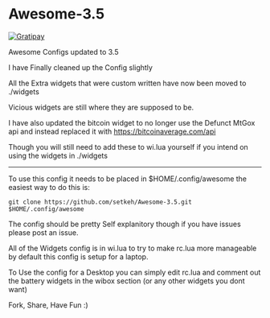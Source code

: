 Awesome-3.5
==================

[![Gratipay](http://img.shields.io/gratipay/setkeh.svg)](https://gratipay.com/setkeh/)

Awesome Configs updated to 3.5

I have Finally cleaned up the Config slightly

All the Extra widgets that were custom written have now been moved to ./widgets

Vicious widgets are still where they are supposed to be.

I have also updated the bitcoin widget to no longer use the Defunct MtGox api and instead replaced it with https://bitcoinaverage.com/api

Though you will still need to add these to wi.lua yourself if you intend on using the widgets in ./widgets

---

To use this config it needs to be placed in $HOME/.config/awesome the easiest way to do this is:

	git clone https://github.com/setkeh/Awesome-3.5.git $HOME/.config/awesome

The config should be pretty Self explanitory though if you have issues please post an issue.

All of the Widgets config is in wi.lua to try to make rc.lua more manageable by default this config is setup for a laptop.

To Use the config for a Desktop you can simply edit rc.lua and comment out the battery widgets in the wibox section (or any other widgets you dont want)

Fork, Share, Have Fun :)
